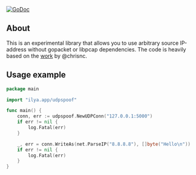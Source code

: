 [![GoDoc](https://godoc.org/ilya.app/udpspoof?status.svg)](http://godoc.org/ilya.app/udpspoof)

About
-----

This is an experimental library that allows you to use arbitrary source
IP-address without gopacket or libpcap dependencies. The code is heavily based
on the [work](https://gist.github.com/chrisnc/0ff3d1c20cb6687454b0) by
@chrisnc.

Usage example
-------------

```go
package main

import "ilya.app/udpspoof"

func main() {
	conn, err := udpspoof.NewUDPConn("127.0.0.1:5000")
	if err != nil {
		log.Fatal(err)
	}

	_, err = conn.WriteAs(net.ParseIP("8.8.8.8"), []byte("Hello\n"))
	if err != nil {
		log.Fatal(err)
	}
}
```
